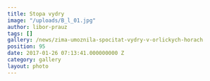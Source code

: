 ```yaml
---
title: Stopa vydry
image: "/uploads/B_l_01.jpg"
author: libor-prauz
tags: []
gallery: /news/zima-umoznila-spocitat-vydry-v-orlickych-horach
position: 95
date: 2017-01-26 07:13:41.000000000 Z
category: gallery
layout: photo
---
```

